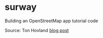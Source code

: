 # surway
Building an OpenStreetMap app tutorial code

Source: Ton Hovland [blog post](https://blogg.bekk.no/building-an-openstreetmap-app-in-rust-part-i-2adf72c75229)